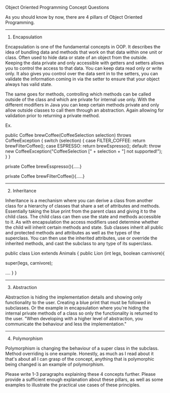 Object Oriented Programming Concept Questions

As you should know by now, there are 4 pillars of Object Oriented Programming.

********************
1. Encapsulation

Encapsulation is one of the fundamental concepts in OOP. It describes the idea of bundling data and methods 
that work on that data within one unit or class. Often used to hide data or state of an object from the outside.
Keeping the data private and only accessible with getters and setters allows you to control the access to that data.
You can keep data read only or write only. It also gives you control over the data sent in to the setters,
you can validate the information coming in via the setter to ensure that your object always has valid state.

The same goes for methods, controlling which methods can be called outside of the class 
and which are private for internal use only. With the different modifiers in Java you can keep 
certain methods private and only allow outside classes to call them through an abstraction.
Again allowing for validation prior to returning a private method. 

Ex.

public Coffee brewCoffee(CoffeeSelection selection) throws CoffeeException {
        switch (selection) {
            case FILTER_COFFEE:
                return brewFilterCoffee();
            case ESPRESSO:
                return brewEspresso();
            default:
                throw new CoffeeException("CoffeeSelection [" + selection + "] not supported!");
        }
    }
    
private Coffee brewEsspresso(){.....}

private Coffee brewFilterCoffee(){.....}

********************
2. Inheritance

Inheritance is a mechanism where you can derive a class from another class for a hierarchy 
of classes that share a set of attributes and methods. Essentially taking the blue print from the parent class 
and giving it to the child class. The child class can then use the state and methods accessible to it.
As with encapsulation the access modifiers used determine whether the child will inherit certain methods and state.
Sub classes inherit all public and protected methods and attributes as well as the types of the
superclass. You can then use the inherited attributes, use or override the inherited methods, 
and cast the subclass to any type of its superclass.

public class Lion extends Animals {
public Lion (int legs, boolean carnivore){

super(legs, carnivore);

....
}
}

********************
3. Abstraction

Abstraction is hiding the implementation details and showing only functionality to the user.
Creating a blue print that must be followed in subclasses. Or the example in encapsulation where
you're hiding the internal private methods of a class so only the functionality is returned to the user. 
"When developing with a higher level of abstraction, you communicate the behaviour and less the implementation."


********************
4. Polymorphism
   
Polymorphism is changing the behaviour of a super class in the subclass. Method overriding is one example.
Honestly, as much as I read about it that's about all I can grasp of the concept, anything that
is polymorphic being changed is an example of polymorphism.





Please write 1-3 paragraphs explaining these 4 concepts further.  Please provide a sufficient enough explanation about these pillars, as well as some examples to illustrate the practical use cases of these principles.  



